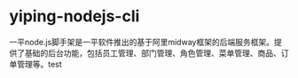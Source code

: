 # yiping-nodejs-cli
一平node.js脚手架是一平软件推出的基于阿里midway框架的后端服务框架。提供了基础的后台功能，包括员工管理、部门管理、角色管理、菜单管理、商品、订单管理等。test
